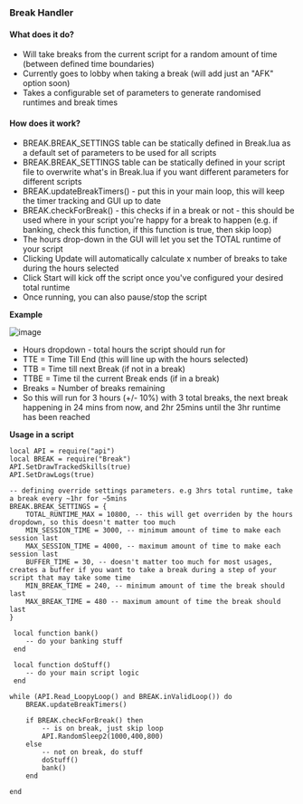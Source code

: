 ### Break Handler

#### What does it do?
* Will take breaks from the current script for a random amount of time (between defined time boundaries)
* Currently goes to lobby when taking a break (will add just an "AFK" option soon)
* Takes a configurable set of parameters to generate randomised runtimes and break times

#### How does it work?
* BREAK.BREAK_SETTINGS table can be statically defined in Break.lua as a default set of parameters to be used for all scripts
* BREAK.BREAK_SETTINGS table can be statically defined in your script file to overwrite what's in Break.lua if you want different parameters for different scripts
* BREAK.updateBreakTimers() - put this in your main loop, this will keep the timer tracking and GUI up to date
* BREAK.checkForBreak() - this checks if in a break or not - this should be used where in your script you're happy for a break to happen (e.g. if banking, check this function, if this function is true, then skip loop)
* The hours drop-down in the GUI will let you set the TOTAL runtime of your script
* Clicking Update will automatically calculate x number of breaks to take during the hours selected
* Click Start will kick off the script once you've configured your desired total runtime
* Once running, you can also pause/stop the script

**Example**

![image](https://github.com/thewrayman/ME_Scripts/assets/9122631/10defa67-43dc-46fe-abd3-b446b40a17fa)
* Hours dropdown - total hours the script should run for
* TTE = Time Till End (this will line up with the hours selected)
* TTB = Time till next Break (if not in a break)
* TTBE = Time til the current Break ends (if in a break)
* Breaks = Number of breaks remaining
* So this will run for 3 hours (+/- 10%) with 3 total breaks, the next break happening in 24 mins from now, and 2hr 25mins until the 3hr runtime has been reached

**Usage in a script**
```
local API = require("api")
local BREAK = require("Break")
API.SetDrawTrackedSkills(true)
API.SetDrawLogs(true)

-- defining override settings parameters. e.g 3hrs total runtime, take a break every ~1hr for ~5mins
BREAK.BREAK_SETTINGS = {
    TOTAL_RUNTIME_MAX = 10800, -- this will get overriden by the hours dropdown, so this doesn't matter too much
    MIN_SESSION_TIME = 3000, -- minimum amount of time to make each session last
    MAX_SESSION_TIME = 4000, -- maximum amount of time to make each session last
    BUFFER_TIME = 30, -- doesn't matter too much for most usages, creates a buffer if you want to take a break during a step of your script that may take some time
    MIN_BREAK_TIME = 240, -- minimum amount of time the break should last
    MAX_BREAK_TIME = 480 -- maximum amount of time the break should last
}

 local function bank()
    -- do your banking stuff
 end

 local function doStuff()
    -- do your main script logic
 end

while (API.Read_LoopyLoop() and BREAK.inValidLoop()) do
    BREAK.updateBreakTimers()
    
    if BREAK.checkForBreak() then
        -- is on break, just skip loop
        API.RandomSleep2(1000,400,800)
    else
        -- not on break, do stuff
        doStuff()
        bank()
    end
    
end
```
